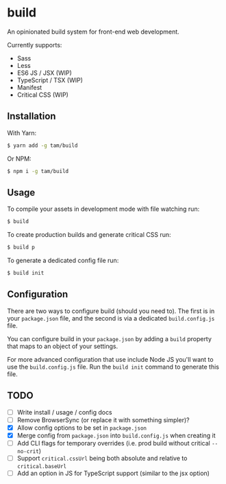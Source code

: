 # build
An opinionated build system for front-end web development.

Currently supports:
- Sass
- Less
- ES6 JS / JSX (WIP)
- TypeScript / TSX (WIP)
- Manifest
- Critical CSS (WIP)

## Installation

With Yarn:
```bash
$ yarn add -g tam/build
```

Or NPM:
```bash
$ npm i -g tam/build
```

## Usage
To compile your assets in development mode with file watching run:
```bash
$ build
```

To create production builds and generate critical CSS run:
```bash
$ build p
```

To generate a dedicated config file run:
```bash
$ build init
```

## Configuration

There are two ways to configure build (should you need to). The first is in your
`package.json` file, and the second is via a dedicated `build.config.js` file.

You can configure build in your `package.json` by adding a `build` property 
that maps to an object of your settings.

For more advanced configuration that use include Node JS you'll want to use the
`build.config.js` file. Run the `build init` command to generate this file.

## TODO
- [ ] Write install / usage / config docs
- [ ] Remove BrowserSync (or replace it with something simpler)?
- [x] Allow config options to be set in `package.json`
- [x] Merge config from `package.json` into `build.config.js` when creating it
- [ ] Add CLI flags for temporary overrides (i.e. prod build without critical `--no-crit`)
- [ ] Support `critical.cssUrl` being both absolute and relative to `critical.baseUrl`
- [ ] Add an option in JS for TypeScript support (similar to the jsx option)
